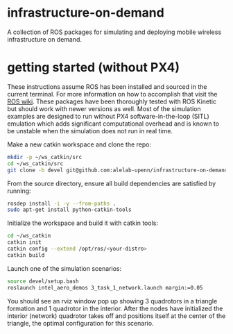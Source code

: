 # infrastructure-on-demand

A collection of ROS packages for simulating and deploying mobile wireless infrastructure on demand.

# getting started (without PX4)

These instructions assume ROS has been installed and sourced in the current terminal. For more information on how to accomplish that visit the [ROS wiki](https://www.ros.org/install/). These packages have been thoroughly tested with ROS Kinetic but should work with newer versions as well. Most of the simulation examples are designed to run without PX4 software-in-the-loop (SITL) emulation which adds significant computational overhead and is known to be unstable when the simulation does not run in real time.

Make a new catkin workspace and clone the repo:
```bash
mkdir -p ~/ws_catkin/src
cd ~/ws_catkin/src
git clone -b devel git@github.com:alelab-upenn/infrastructure-on-demand.git
```

From the source directory, ensure all build dependencies are satisfied by running:
```bash
rosdep install -i -y --from-paths .
sudo apt-get install python-catkin-tools
```

Initialize the workspace and build it with catkin tools:
```bash
cd ~/ws_catkin
catkin init
catkin config --extend /opt/ros/<your-distro>
catkin build
```

Launch one of the simulation scenarios:
```bash
source devel/setup.bash
roslaunch intel_aero_demos 3_task_1_network.launch margin:=0.05
```

You should see an rviz window pop up showing 3 quadrotors in a triangle formation and 1 quadrotor in the interior. After the nodes have initialized the interior (network) quadrotor takes off and positions itself at the center of the triangle, the optimal configuration for this scenario.

